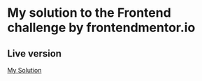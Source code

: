# My solution to the Frontend challenge by frontendmentor.io

## Live version

[My Solution](https://sinamoraddar.github.io/Huddle-landing-page-with-single-column-layout) 